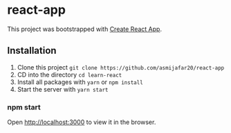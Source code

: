 # react-app
This project was bootstrapped with [Create React App](https://github.com/facebookincubator/create-react-app).


## Installation

1. Clone this project `git clone https://github.com/asmijafar20/react-app`
2. CD into the directory `cd learn-react`
3. Install all packages with `yarn` or `npm install`
4. Start the server with `yarn start`

### npm start
Open [http://localhost:3000](http://localhost:3000) to view it in the browser.
